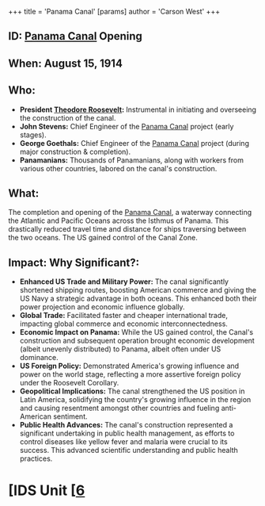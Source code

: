 +++
 title = 'Panama Canal'
[params]
	author = 'Carson West'
+++
## ID: [Panama Canal](./../panama-canal/) Opening

## When: August 15, 1914

## Who:
* **President [Theodore Roosevelt](./../theodore-roosevelt/):**  Instrumental in initiating and overseeing the construction of the canal.
* **John Stevens:** Chief Engineer of the [Panama Canal](./../panama-canal/) project (early stages).
* **George Goethals:** Chief Engineer of the [Panama Canal](./../panama-canal/) project (during major construction & completion).
* **Panamanians:**  Thousands of Panamanians, along with workers from various other countries, labored on the canal's construction.

## What: 
The completion and opening of the [Panama Canal](./../panama-canal/), a waterway connecting the Atlantic and Pacific Oceans across the Isthmus of Panama.  This drastically reduced travel time and distance for ships traversing between the two oceans.  The US gained control of the Canal Zone.

## Impact: Why Significant?:
* **Enhanced US Trade and Military Power:** The canal significantly shortened shipping routes, boosting American commerce and giving the US Navy a strategic advantage in both oceans. This enhanced both their power projection and economic influence globally.
* **Global Trade:**  Facilitated faster and cheaper international trade, impacting global commerce and economic interconnectedness.
* **Economic Impact on Panama:**  While the US gained control, the Canal's construction and subsequent operation brought economic development (albeit unevenly distributed) to Panama, albeit often under US dominance.
* **US Foreign Policy:** Demonstrated America's growing influence and power on the world stage, reflecting a more assertive foreign policy under the Roosevelt Corollary.
* **Geopolitical Implications:** The canal strengthened the US position in Latin America, solidifying the country's growing influence in the region and causing resentment amongst other countries and fueling anti-American sentiment.
* **Public Health Advances:** The canal's construction represented a significant undertaking in public health management, as efforts to control diseases like yellow fever and malaria were crucial to its success. This advanced scientific understanding and public health practices.

# [IDS Unit [[6](./../ids-unit-[[6/)